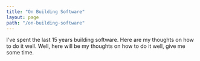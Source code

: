 ```yaml
---
title: "On Building Software"
layout: page
path: "/on-building-software"
---
```

I've spent the last 15 years building software. Here are my thoughts on how to do it well. Well, here will be my thoughts on how to do it well, give me some time.